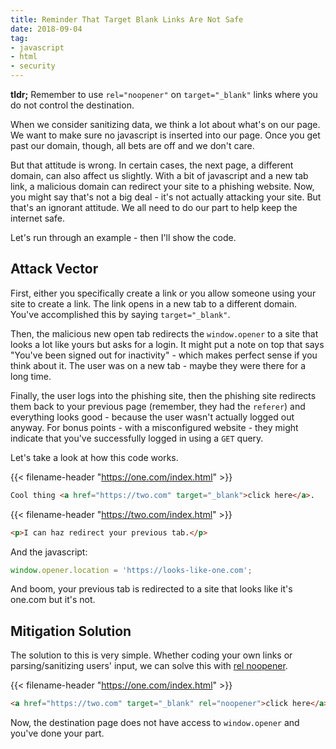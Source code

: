 ```yaml
---
title: Reminder That Target Blank Links Are Not Safe
date: 2018-09-04
tag:
- javascript
- html
- security
---
```

**tldr;** Remember to use `rel="noopener"` on `target="_blank"` links where you do not control the destination.

<!--more-->

When we consider sanitizing data, we think a lot about what's on our page. We want to make sure no javascript is inserted into our page. Once you get past our domain, though, all bets are off and we don't care.

But that attitude is wrong. In certain cases, the next page, a different domain, can also affect us slightly. With a bit of javascript and a new tab link, a malicious domain can redirect your site to a phishing website.  Now, you might say that's not a big deal - it's not actually attacking your site. But that's an ignorant attitude. We all need to do our part to help keep the internet safe.

Let's run through an example - then I'll show the code.

## Attack Vector

First, either you specifically create a link or you allow someone using your site to create a link.  The link opens in a new tab to a different domain.  You've accomplished this by saying `target="_blank"`.  

Then, the malicious new open tab redirects the `window.opener` to a site that looks a lot like yours but asks for a login. It might put a note on top that says "You've been signed out for inactivity" - which makes perfect sense if you think about it. The user was on a new tab - maybe they were there for a long time.  

Finally, the user logs into the phishing site, then the phishing site redirects them back to your previous page (remember, they had the `referer`) and everything looks good - because the user wasn't actually logged out anyway.  For bonus points - with a misconfigured website - they might indicate that you've successfully logged in using a `GET` query.

Let's take a look at how this code works.

{{< filename-header "https://one.com/index.html" >}}
```html
Cool thing <a href="https://two.com" target="_blank">click here</a>.
```

{{< filename-header "https://two.com/index.html" >}}
```html
<p>I can haz redirect your previous tab.</p>
```

And the javascript:

```javascript
window.opener.location = 'https://looks-like-one.com';
```

And boom, your previous tab is redirected to a site that looks like it's one.com but it's not.

## Mitigation Solution

The solution to this is very simple.  Whether coding your own links or parsing/sanitizing users' input, we can solve this with [rel noopener](https://developers.google.com/web/tools/lighthouse/audits/noopener).

{{< filename-header "https://one.com/index.html" >}}
```html
<a href="https://two.com" target="_blank" rel="noopener">click here</a>.
```

Now, the destination page does not have access to `window.opener` and you've done your part.
